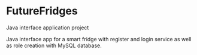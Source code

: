 # FutureFridges
Java interface application project

Java interface app for a smart fridge with register and login service as well as role creation with MySQL database.
